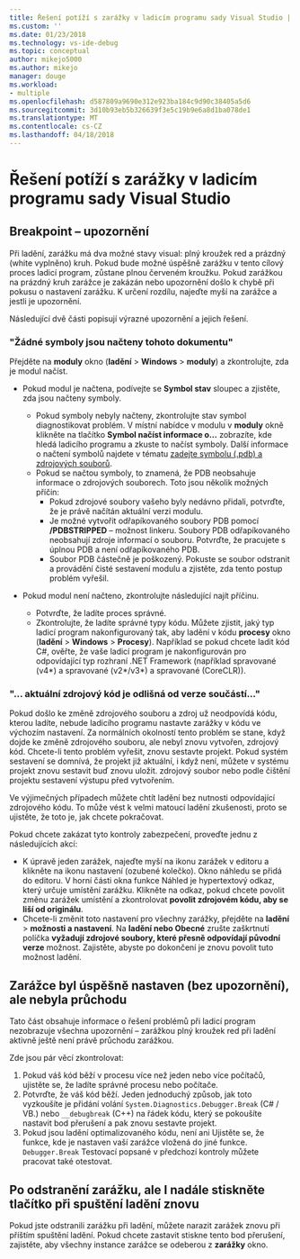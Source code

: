 ```yaml
---
title: Řešení potíží s zarážky v ladicím programu sady Visual Studio | Microsoft Docs
ms.custom: ''
ms.date: 01/23/2018
ms.technology: vs-ide-debug
ms.topic: conceptual
author: mikejo5000
ms.author: mikejo
manager: douge
ms.workload:
- multiple
ms.openlocfilehash: d587809a9690e312e923ba184c9d90c38405a5d6
ms.sourcegitcommit: 3d10b93eb5b326639f3e5c19b9e6a8d1ba078de1
ms.translationtype: MT
ms.contentlocale: cs-CZ
ms.lasthandoff: 04/18/2018
---
```

# <a name="troubleshoot-breakpoints-in-the-visual-studio-debugger"></a>Řešení potíží s zarážky v ladicím programu sady Visual Studio

## <a name="breakpoint-warnings"></a>Breakpoint – upozornění

Při ladění, zarážku má dva možné stavy visual: plný kroužek red a prázdný (white vyplněno) kruh. Pokud bude možné úspěšně zarážku v tento cílový proces ladicí program, zůstane plnou červeném kroužku. Pokud zarážkou na prázdný kruh zarážce je zakázán nebo upozornění došlo k chybě při pokusu o nastavení zarážku. K určení rozdílu, najeďte myší na zarážce a jestli je upozornění.

Následující dvě části popisují výrazné upozornění a jejich řešení. 

### <a name="no-symbols-have-been-loaded-for-this-document"></a>"Žádné symboly jsou načteny tohoto dokumentu" 

Přejděte na **moduly** okno (**ladění** > **Windows** > **moduly**) a zkontrolujte, zda je modul načíst.  
* Pokud modul je načtena, podívejte se **Symbol stav** sloupec a zjistěte, zda jsou načteny symboly. 
  * Pokud symboly nebyly načteny, zkontrolujte stav symbol diagnostikovat problém. V místní nabídce v modulu v **moduly** okně klikněte na tlačítko **Symbol načíst informace o...**  zobrazíte, kde hledá ladicího programu a zkuste to načíst symboly. Další informace o načtení symbolů najdete v tématu [zadejte symbolu (.pdb) a zdrojových souborů](../debugger/specify-symbol-dot-pdb-and-source-files-in-the-visual-studio-debugger.md).  
  * Pokud se načtou symboly, to znamená, že PDB neobsahuje informace o zdrojových souborech. Toto jsou několik možných příčin: 
    * Pokud zdrojové soubory vašeho byly nedávno přidali, potvrďte, že je právě načítán aktuální verzi modulu.  
    * Je možné vytvořit odřapíkovaného soubory PDB pomocí **/PDBSTRIPPED** – možnost linkeru. Soubory PDB odřapíkovaného neobsahují zdroje informací o souboru. Potvrďte, že pracujete s úplnou PDB a není odřapíkovaného PDB.  
    * Soubor PDB částečně je poškozený. Pokuste se soubor odstranit a provádění čisté sestavení modulu a zjistěte, zda tento postup problém vyřešil. 

* Pokud modul není načteno, zkontrolujte následující najít příčinu. 
  * Potvrďte, že ladíte proces správné. 
  * Zkontrolujte, že ladíte správné typy kódu. Můžete zjistit, jaký typ ladicí program nakonfigurovaný tak, aby ladění v kódu **procesy** okno (**ladění** > **Windows**  >  **Procesy**). Například se pokud chcete ladit kód C#, ověřte, že vaše ladicí program je nakonfigurován pro odpovídající typ rozhraní .NET Framework (například spravované (v4\*) a spravované (v2\*/v3\*) a spravované (CoreCLR)). 

### <a name="-the-current-source-code-is-different-from-the-version-built-into"></a>"… aktuální zdrojový kód je odlišná od verze součástí..." 

Pokud došlo ke změně zdrojového souboru a zdroj už neodpovídá kódu, kterou ladíte, nebude ladicího programu nastavte zarážky v kódu ve výchozím nastavení. Za normálních okolností tento problém se stane, když dojde ke změně zdrojového souboru, ale nebyl znovu vytvořen, zdrojový kód. Chcete-li tento problém vyřešit, znovu sestavte projekt. Pokud systém sestavení se domnívá, že projekt již aktuální, i když není, můžete v systému projekt znovu sestavit buď znovu uložit. zdrojový soubor nebo podle čištění projektu sestavení výstupu před vytvořením. 

Ve výjimečných případech můžete chtít ladění bez nutnosti odpovídající zdrojového kódu. To může vést k velmi matoucí ladění zkušenosti, proto se ujistěte, že toto je, jak chcete pokračovat.  

Pokud chcete zakázat tyto kontroly zabezpečení, proveďte jednu z následujících akcí: 
* K úpravě jeden zarážek, najeďte myší na ikonu zarážek v editoru a klikněte na ikonu nastavení (ozubené kolečko). Okno náhledu se přidá do editoru. V horní části okna funkce Náhled je hypertextový odkaz, který určuje umístění zarážku. Klikněte na odkaz, pokud chcete povolit změnu zarážek umístění a zkontrolovat **povolit zdrojovém kódu, aby se liší od originálu**.
* Chcete-li změnit toto nastavení pro všechny zarážky, přejděte na **ladění** > **možnosti a nastavení**. Na **ladění nebo Obecné** zrušte zaškrtnutí políčka **vyžadují zdrojové soubory, které přesně odpovídají původní verze** možnost. Zajistěte, abyste po dokončení je znovu povolit tuto možnost ladění. 

## <a name="the-breakpoint-was-successfully-set-no-warning-but-didnt-hit"></a>Zarážce byl úspěšně nastaven (bez upozornění), ale nebyla průchodu 

Tato část obsahuje informace o řešení problémů při ladicí program nezobrazuje všechna upozornění – zarážkou plný kroužek red při ladění aktivně ještě není právě průchodu zarážkou. 

Zde jsou pár věcí zkontrolovat: 
1. Pokud váš kód běží v procesu více než jeden nebo více počítačů, ujistěte se, že ladíte správné procesu nebo počítače.  
2. Potvrďte, že váš kód běží. Jeden jednoduchý způsob, jak toto vyzkoušíte je přidání volání `System.Diagnostics.Debugger.Break` (C# / VB.) nebo `__debugbreak` (C++) na řádek kódu, který se pokoušíte nastavit bod přerušení a pak znovu sestavte projekt. 
3. Pokud jsou ladění optimalizovaného kódu, není ani Ujistěte se, že funkce, kde je nastaven vaší zarážce vložená do jiné funkce. `Debugger.Break` Testovací popsané v předchozí kontroly můžete pracovat také otestovat. 

## <a name="i-deleted-a-breakpoint-but-i-continue-to-hit-it-when-i-start-debugging-again"></a>Po odstranění zarážku, ale I nadále stiskněte tlačítko při spuštění ladění znovu 

Pokud jste odstranili zarážku při ladění, můžete narazit zarážek znovu při příštím spuštění ladění. Pokud chcete zastavit stiskne tento bod přerušení, zajistěte, aby všechny instance zarážce se odeberou z **zarážky** okno.  
